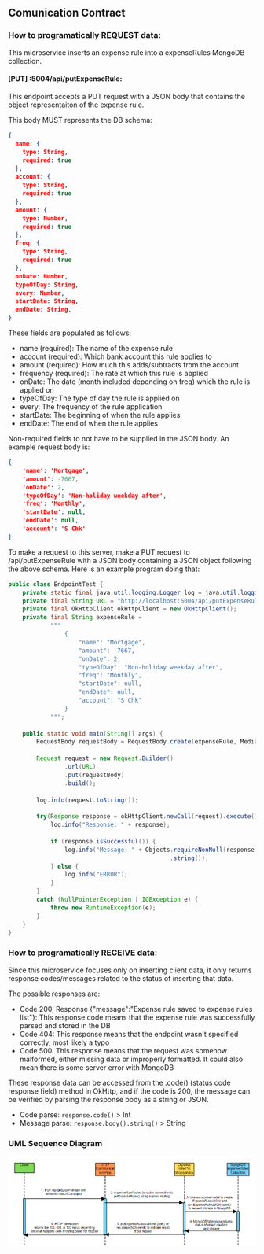 ## Comunication Contract

### How to programatically REQUEST data:

This microservice inserts an expense rule into a expenseRules MongoDB collection.

#### [PUT] :5004/api/putExpenseRule: 
This endpoint accepts a PUT request with a JSON body that contains the object representaiton
of the expense rule. 

This body MUST represents the DB schema: 

```json
{
  name: { 
    type: String,
    required: true
  },
  account: { 
    type: String,
    required: true
  },
  amount: { 
    type: Number,
    required: true
  },
  freq: { 
    type: String,
    required: true
  },
  onDate: Number,
  typeOfDay: String,
  every: Number,
  startDate: String,
  endDate: String,
}
```

These fields are populated as follows:
- name (required): The name of the expense rule
- account (required): Which bank account this rule applies to
- amount (required): How much this adds/subtracts from the account
- frequency (required): The rate at which this rule is applied
- onDate: The date (month included depending on freq) which the rule is applied on
- typeOfDay: The type of day the rule is applied on
- every: The frequency of the rule application
- startDate: The beginning of when the rule applies
- endDate: The end of when the rule applies

Non-required fields to not have to be supplied in the JSON body. An example request body is:

```json
{
    'name': 'Mortgage',
    'amount': -7667,
    'onDate': 2,
    'typeOfDay': 'Non-holiday weekday after',
    'freq': 'Monthly',
    'startDate': null,
    'endDate': null,
    'account': 'S Chk'
}
```

To make a request to this server, make a PUT request to 
/api/putExpenseRule with a JSON body containing a JSON object following the 
above schema. Here is an example program doing that:

```java
public class EndpointTest {
	private static final java.util.logging.Logger log = java.util.logging.Logger.getLogger(EndpointTest.class.getName());
	private final String URL = "http://localhost:5004/api/putExpenseRule";
	private final OkHttpClient okHttpClient = new OkHttpClient();
	private final String expenseRule = 
            """
                {
                    "name": "Mortgage",
                    "amount": -7667,
                    "onDate": 2,
                    "typeOfDay": "Non-holiday weekday after",
                    "freq": "Monthly",
                    "startDate": null,
                    "endDate": null,
                    "account": "S Chk"
                }
            """;
	
	public static void main(String[] args) {
		RequestBody requestBody = RequestBody.create(expenseRule, MediaType.parse("application/json"));

		Request request = new Request.Builder()
				.url(URL)
				.put(requestBody)
				.build();

		log.info(request.toString());

		try(Response response = okHttpClient.newCall(request).execute()) {
			log.info("Response: " + response);

			if (response.isSuccessful()) {
				log.info("Message: " + Objects.requireNonNull(response.body())
				                              .string());
			} else {
				log.info("ERROR");
			}
		}
		catch (NullPointerException | IOException e) {
			throw new RuntimeException(e);
		}
    }
}
```

### How to programatically RECEIVE data:

Since this microservice focuses only on inserting client data, it only returns response codes/messages
related to the status of inserting that data. 

The possible responses are:

- Code 200, Response {"message":"Expense rule saved to expense rules list"}: This response code means that the 
  expense rule was successfully parsed and stored in the DB
- Code 404: This response means that the endpoint wasn't specified correctly, most likely a typo
- Code 500: This response means that the request was somehow malformed, either missing data or improperly formatted. 
  It could also mean there is some server error with MongoDB

These response data can be accessed from the .code() (status code response field) method in OkHttp, and if the code 
is 200, the message can be verified by parsing the response body as a string or JSON.

- Code parse: `response.code()` > Int
- Message parse: `response.body().string()` > String

### UML Sequence Diagram

![Diagram](/UML/SequenceDiagram.PNG)